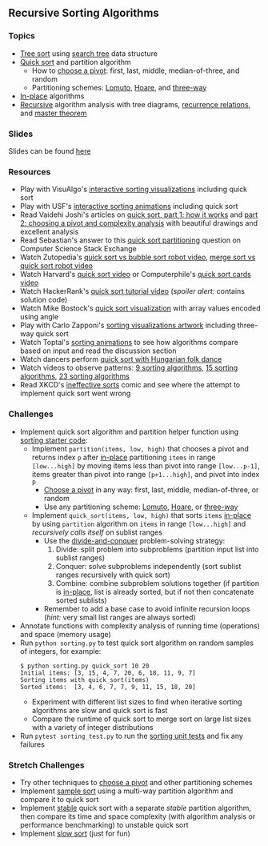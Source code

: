 ## Recursive Sorting Algorithms

### Topics
- [Tree sort] using [search tree] data structure
- [Quick sort] and partition algorithm
    - How to [choose a pivot]: first, last, middle, median-of-three, and random
    - Partitioning schemes: [Lomuto], [Hoare], and [three-way]
- [In-place] algorithms
- [Recursive] algorithm analysis with tree diagrams, [recurrence relations], and [master theorem]

### Slides

Slides can be found [here](https://docs.google.com/presentation/d/1OX6-ZACyMJJgDBIkb9fPjuSg-ulQE1QvJUVk0UsZt6Q/edit#slide=id.ga72a327168_0_68)

### Resources
- Play with VisuAlgo's [interactive sorting visualizations][VisuAlgo sorting] including quick sort
- Play with USF's [interactive sorting animations][USF sorting] including quick sort
- Read Vaidehi Joshi's articles on [quick sort, part 1: how it works][BaseCS quick sort 1] and [part 2: choosing a pivot and complexity analysis][BaseCS quick sort 2] with beautiful drawings and excellent analysis
- Read Sebastian's answer to this [quick sort partitioning] question on Computer Science Stack Exchange
- Watch Zutopedia's [quick sort vs bubble sort robot video], [merge sort vs quick sort robot video]
- Watch Harvard's [quick sort video] or Computerphile's [quick sort cards video]
- Watch HackerRank's [quick sort tutorial video] (*spoiler alert:* contains solution code)
- Watch Mike Bostock's [quick sort visualization] with array values encoded using angle
- Play with Carlo Zapponi's [sorting visualizations artwork] including three-way quick sort
- Watch Toptal's [sorting animations] to see how algorithms compare based on input and read the discussion section
- Watch dancers perform [quick sort with Hungarian folk dance]
- Watch videos to observe patterns: [9 sorting algorithms], [15 sorting algorithms], [23 sorting algorithms]
- Read XKCD's [ineffective sorts] comic and see where the attempt to implement quick sort went wrong

### Challenges
- Implement quick sort algorithm and partition helper function using [sorting starter code]:
    - Implement `partition(items, low, high)` that chooses a pivot and returns index `p` after [in-place] partitioning `items` in range `[low...high]` by moving items less than pivot into range `[low...p-1]`, items greater than pivot into range `[p+1...high]`, and pivot into index `p`
        - [Choose a pivot] in any way: first, last, middle, median-of-three, or random
        - Use any partitioning scheme: [Lomuto], [Hoare], or [three-way]
    - Implement `quick_sort(items, low, high)` that sorts `items` [in-place] by using `partition` algorithm on `items` in range `[low...high]` and *recursively calls itself* on sublist ranges
        - Use the [divide-and-conquer] problem-solving strategy:
            1. Divide: split problem into subproblems (partition input list into sublist ranges)
            2. Conquer: solve subproblems independently (sort sublist ranges recursively with quick sort)
            3. Combine: combine subproblem solutions together (if partition is [in-place], list is already sorted, but if not then concatenate sorted sublists)
        - Remember to add a base case to avoid infinite recursion loops (*hint:* very small list ranges are always sorted)
- Annotate functions with complexity analysis of running time (operations) and space (memory usage)
- Run `python sorting.py` to test quick sort algorithm on random samples of integers, for example:
    ```
    $ python sorting.py quick_sort 10 20
    Initial items: [3, 15, 4, 7, 20, 6, 18, 11, 9, 7]
    Sorting items with quick_sort(items)
    Sorted items:  [3, 4, 6, 7, 7, 9, 11, 15, 18, 20]
    ```
    - Experiment with different list sizes to find when iterative sorting algorithms are slow and quick sort is fast
    - Compare the runtime of quick sort to merge sort on large list sizes with a variety of integer distributions
- Run `pytest sorting_test.py` to run the [sorting unit tests] and fix any failures

### Stretch Challenges
- Try other techniques to [choose a pivot] and other partitioning schemes
- Implement [sample sort] using a multi-way partition algorithm and compare it to quick sort
- Implement [stable][stability] quick sort with a separate *stable* partition algorithm, then compare its time and space complexity (with algorithm analysis or performance benchmarking) to unstable quick sort
- Implement [slow sort] (just for fun)


[tree sort]: https://en.wikipedia.org/wiki/Tree_sort
[search tree]: https://en.wikipedia.org/wiki/Search_tree

[quick sort]: https://en.wikipedia.org/wiki/Quicksort
[choose a pivot]: https://en.wikipedia.org/wiki/Quicksort#Choice_of_pivot
[Lomuto]: https://en.wikipedia.org/wiki/Quicksort#Lomuto_partition_scheme
[Hoare]: https://en.wikipedia.org/wiki/Quicksort#Hoare_partition_scheme
[three-way]: https://en.wikipedia.org/wiki/Dutch_national_flag_problem

[in-place]: https://en.wikipedia.org/wiki/In-place_algorithm
[stability]: https://en.wikipedia.org/wiki/Sorting_algorithm#Stability
[sample sort]: https://en.wikipedia.org/wiki/Samplesort
[slow sort]: https://en.wikipedia.org/wiki/Slowsort

[divide-and-conquer]: https://en.wikipedia.org/wiki/Divide_and_conquer_algorithm
[recursive]: https://en.wikipedia.org/wiki/Recursion_(computer_science)
[recurrence relations]: https://en.wikipedia.org/wiki/Recurrence_relation
[master theorem]: https://en.wikipedia.org/wiki/Master_theorem

[recursive algorithm analysis slides]: slides/AlgorithmAnalysisRecursive.pdf
[VisuAlgo sorting]: https://visualgo.net/en/sorting
[USF sorting]: https://www.cs.usfca.edu/~galles/visualization/ComparisonSort.html
[sorting animations]: https://www.toptal.com/developers/sorting-algorithms/
[sorting visualizations artwork]: http://sorting.at/
[quick sort visualization]: https://bl.ocks.org/mbostock/1582075
[quick sort partitioning]: https://cs.stackexchange.com/questions/11458/quicksort-partitioning-hoare-vs-lomuto
[BaseCS quick sort 1]: https://medium.com/basecs/pivoting-to-understand-quicksort-part-1-75178dfb9313
[BaseCS quick sort 2]: https://medium.com/basecs/pivoting-to-understand-quicksort-part-2-30161aefe1d3

[quick sort vs bubble sort robot video]: https://www.youtube.com/watch?v=aXXWXz5rF64
[merge sort vs quick sort robot video]: https://www.youtube.com/watch?v=es2T6KY45cA
[quick sort tutorial video]: https://www.youtube.com/watch?v=SLauY6PpjW4
[quick sort video]: https://www.youtube.com/watch?v=aQiWF4E8flQ
[quick sort cards video]: https://www.youtube.com/watch?v=XE4VP_8Y0BU
[3 sorting algorithms]: https://www.youtube.com/watch?v=jHPexHsDxwQ
[9 sorting algorithms]: https://www.youtube.com/watch?v=ZZuD6iUe3Pc
[15 sorting algorithms]: https://www.youtube.com/watch?v=kPRA0W1kECg
[23 sorting algorithms]: https://www.youtube.com/watch?v=rqI6KT6cOas
[quick sort with Hungarian folk dance]: https://www.youtube.com/watch?v=3San3uKKHgg
[ineffective sorts]: https://xkcd.com/1185/

[sorting starter code]: ../Code/sorting_recursive.py
[sorting unit tests]: ../Code/sorting_test.py

